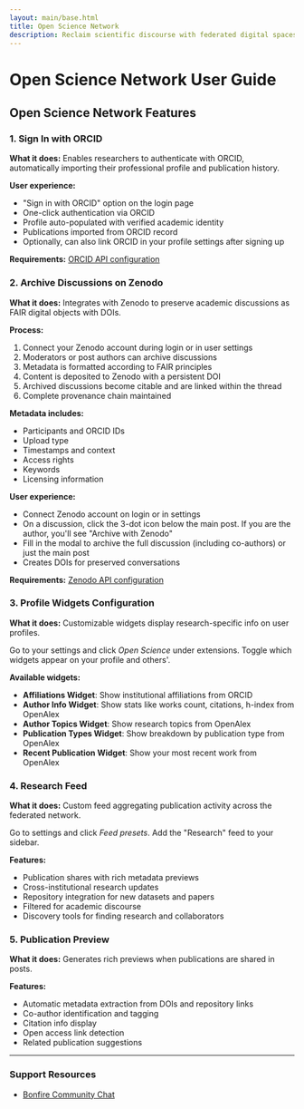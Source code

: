 ```yaml
---
layout: main/base.html
title: Open Science Network
description: Reclaim scientific discourse with federated digital spaces where researchers shape their own conversations, data, and collaborations, participating in the open social web on their terms.
---
```


<div class="prose mx-auto my-16 max-w-3xl">

# Open Science Network User Guide

## Open Science Network Features

### 1. Sign In with ORCID

**What it does:** Enables researchers to authenticate with ORCID, automatically importing their professional profile and publication history.

**User experience:**
- "Sign in with ORCID" option on the login page
- One-click authentication via ORCID
- Profile auto-populated with verified academic identity
- Publications imported from ORCID record
- Optionally, can also link ORCID in your profile settings after signing up

**Requirements:** [ORCID API configuration](/setup)

### 2. Archive Discussions on Zenodo

**What it does:** Integrates with Zenodo to preserve academic discussions as FAIR digital objects with DOIs.

**Process:**
1. Connect your Zenodo account during login or in user settings  
2. Moderators or post authors can archive discussions
3. Metadata is formatted according to FAIR principles
4. Content is deposited to Zenodo with a persistent DOI
5. Archived discussions become citable and are linked within the thread
6. Complete provenance chain maintained

**Metadata includes:**
- Participants and ORCID IDs
- Upload type
- Timestamps and context
- Access rights
- Keywords
- Licensing information

**User experience:**
- Connect Zenodo account on login or in settings
- On a discussion, click the 3-dot icon below the main post. If you are the author, you'll see "Archive with Zenodo"
- Fill in the modal to archive the full discussion (including co-authors) or just the main post
- Creates DOIs for preserved conversations

**Requirements:** [Zenodo API configuration](/setup)

### 3. Profile Widgets Configuration

**What it does:** Customizable widgets display research-specific info on user profiles.

Go to your settings and click *Open Science* under extensions. Toggle which widgets appear on your profile and others'.

**Available widgets:**
- **Affiliations Widget**: Show institutional affiliations from ORCID
- **Author Info Widget**: Show stats like works count, citations, h-index from OpenAlex
- **Author Topics Widget**: Show research topics from OpenAlex
- **Publication Types Widget**: Show breakdown by publication type from OpenAlex
- **Recent Publication Widget**: Show your most recent work from OpenAlex

### 4. Research Feed

**What it does:** Custom feed aggregating publication activity across the federated network.

Go to settings and click *Feed presets*. Add the "Research" feed to your sidebar.

**Features:**
- Publication shares with rich metadata previews
- Cross-institutional research updates
- Repository integration for new datasets and papers
- Filtered for academic discourse
- Discovery tools for finding research and collaborators

### 5. Publication Preview

**What it does:** Generates rich previews when publications are shared in posts.

**Features:**
- Automatic metadata extraction from DOIs and repository links
- Co-author identification and tagging
- Citation info display
- Open access link detection
- Related publication suggestions

---

### Support Resources
- [Bonfire Community Chat](https://matrix.to/#/#bonfire-networks:matrix.org)

</div>